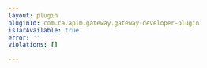 ```yaml
---
layout: plugin
pluginId: com.ca.apim.gateway.gateway-developer-plugin
isJarAvailable: true
error: ''
violations: []

---
```

